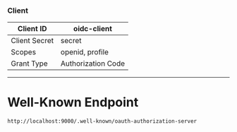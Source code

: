 ### Client
| Client ID     | oidc-client        |
|---------------|--------------------|
| Client Secret | secret             |
| Scopes        | openid, profile    |
| Grant Type    | Authorization Code |

---

# Well-Known Endpoint

`http://localhost:9000/.well-known/oauth-authorization-server`